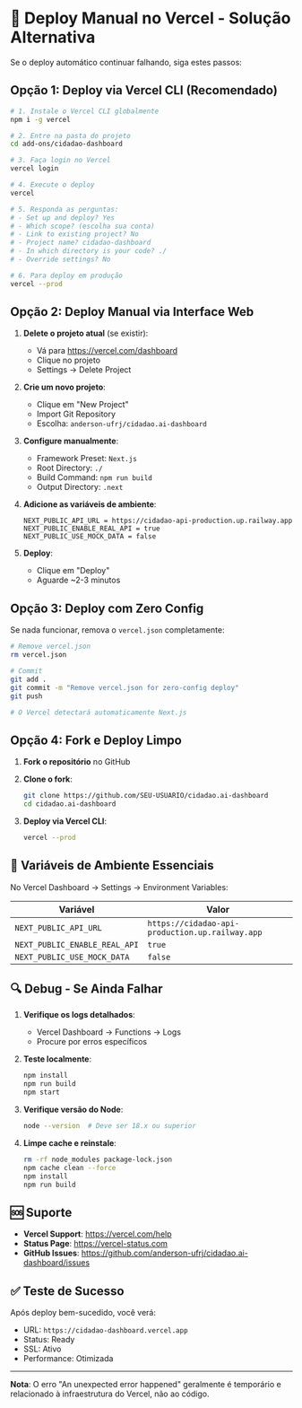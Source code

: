 # 🚀 Deploy Manual no Vercel - Solução Alternativa

Se o deploy automático continuar falhando, siga estes passos:

## Opção 1: Deploy via Vercel CLI (Recomendado)

```bash
# 1. Instale o Vercel CLI globalmente
npm i -g vercel

# 2. Entre na pasta do projeto
cd add-ons/cidadao-dashboard

# 3. Faça login no Vercel
vercel login

# 4. Execute o deploy
vercel

# 5. Responda as perguntas:
# - Set up and deploy? Yes
# - Which scope? (escolha sua conta)
# - Link to existing project? No
# - Project name? cidadao-dashboard
# - In which directory is your code? ./
# - Override settings? No

# 6. Para deploy em produção
vercel --prod
```

## Opção 2: Deploy Manual via Interface Web

1. **Delete o projeto atual** (se existir):
   - Vá para https://vercel.com/dashboard
   - Clique no projeto
   - Settings → Delete Project

2. **Crie um novo projeto**:
   - Clique em "New Project"
   - Import Git Repository
   - Escolha: `anderson-ufrj/cidadao.ai-dashboard`

3. **Configure manualmente**:
   - Framework Preset: `Next.js`
   - Root Directory: `./`
   - Build Command: `npm run build`
   - Output Directory: `.next`

4. **Adicione as variáveis de ambiente**:
   ```
   NEXT_PUBLIC_API_URL = https://cidadao-api-production.up.railway.app
   NEXT_PUBLIC_ENABLE_REAL_API = true
   NEXT_PUBLIC_USE_MOCK_DATA = false
   ```

5. **Deploy**:
   - Clique em "Deploy"
   - Aguarde ~2-3 minutos

## Opção 3: Deploy com Zero Config

Se nada funcionar, remova o `vercel.json` completamente:

```bash
# Remove vercel.json
rm vercel.json

# Commit
git add .
git commit -m "Remove vercel.json for zero-config deploy"
git push

# O Vercel detectará automaticamente Next.js
```

## Opção 4: Fork e Deploy Limpo

1. **Fork o repositório** no GitHub
2. **Clone o fork**:
   ```bash
   git clone https://github.com/SEU-USUARIO/cidadao.ai-dashboard
   cd cidadao.ai-dashboard
   ```

3. **Deploy via Vercel CLI**:
   ```bash
   vercel --prod
   ```

## 📝 Variáveis de Ambiente Essenciais

No Vercel Dashboard → Settings → Environment Variables:

| Variável | Valor |
|----------|--------|
| `NEXT_PUBLIC_API_URL` | `https://cidadao-api-production.up.railway.app` |
| `NEXT_PUBLIC_ENABLE_REAL_API` | `true` |
| `NEXT_PUBLIC_USE_MOCK_DATA` | `false` |

## 🔍 Debug - Se Ainda Falhar

1. **Verifique os logs detalhados**:
   - Vercel Dashboard → Functions → Logs
   - Procure por erros específicos

2. **Teste localmente**:
   ```bash
   npm install
   npm run build
   npm start
   ```

3. **Verifique versão do Node**:
   ```bash
   node --version  # Deve ser 18.x ou superior
   ```

4. **Limpe cache e reinstale**:
   ```bash
   rm -rf node_modules package-lock.json
   npm cache clean --force
   npm install
   npm run build
   ```

## 🆘 Suporte

- **Vercel Support**: https://vercel.com/help
- **Status Page**: https://vercel-status.com
- **GitHub Issues**: https://github.com/anderson-ufrj/cidadao.ai-dashboard/issues

## ✅ Teste de Sucesso

Após deploy bem-sucedido, você verá:
- URL: `https://cidadao-dashboard.vercel.app`
- Status: Ready
- SSL: Ativo
- Performance: Otimizada

---

**Nota**: O erro "An unexpected error happened" geralmente é temporário e relacionado à infraestrutura do Vercel, não ao código.
